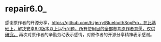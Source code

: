 # repair6.0_
感谢原作者的开源分享，https://github.com/hzjerry/BluetoothSppPro，在此基础上，解决安卓6.0版本以上运行问题，所有使用目的全部参考原作者意愿，仅供研究。
再次对原作者的辛勤劳动表示感情，对原作者的开源分享精神表示感谢。
